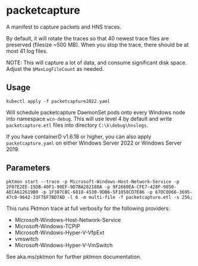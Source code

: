 # packetcapture
A manifest to capture packets and HNS traces.

By default, it will rotate the traces so that 40 newest trace files are preserved (filesize ~500 MB). When you stop the trace, there should be at most 41 log files.

NOTE: This will capture a lot of data, and consume significant disk space. Adjust the `$MaxLogFileCount` as needed.

## Usage
```
kubectl apply -f packetcapture2022.yaml
```
Will schedule packetcapture DaemonSet pods onto every Windows node into namespace `wcn-debug`. This will use level 4 by default and write `packetcapture.etl` files into directory `C:\k\debug\hnslogs`.

If you have containerD v1.6.18 or higher, you can also apply `packetcapture.yaml` on either Windows Server 2022 or Windows Server 2019.

## Parameters
`pktmon start --trace -p Microsoft-Windows-Host-Network-Service -p 2F07E2EE-15DB-40F1-90EF-9D7BA282188A -p 9F2660EA-CFE7-428F-9850-AECA612619B0 -p 1F387CBC-6818-4530-9DB6-5F1058CD7E86 -p 67DC0D66-3695-47c0-9642-33F76F7BD7AD -l 6 -m multi-file -f packetcapture.etl -s 256;`

This runs Pktmon trace at full verbosity for the following providers:
  * Microsoft-Windows-Host-Network-Service
  * Microsoft-Windows-TCPIP
  * Microsoft-Windows-Hyper-V-VfpExt
  * vmswitch
  * Microsoft-Windows-Hyper-V-VmSwitch

See aka.ms/pktmon for further pktmon documentation.